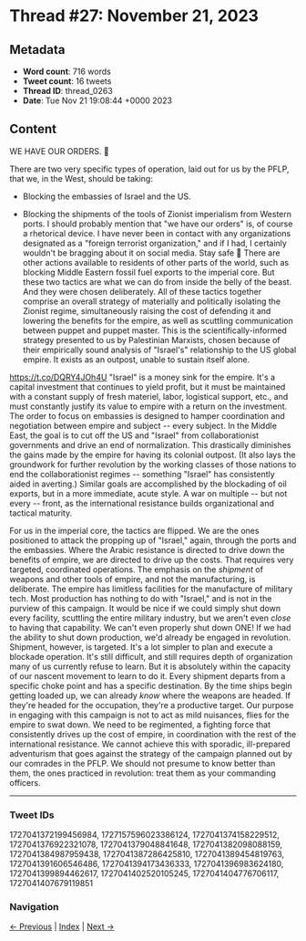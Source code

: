 # Thread #27: November 21, 2023

## Metadata
- **Word count**: 716 words
- **Tweet count**: 16 tweets
- **Thread ID**: thread_0263
- **Date**: Tue Nov 21 19:08:44 +0000 2023

## Content

WE HAVE OUR ORDERS. 🫡

There are two very specific types of operation, laid out for us by the PFLP, that we, in the West, should be taking:

- Blocking the embassies of Israel and the US.

- Blocking the shipments of the tools of Zionist imperialism from Western ports. I should probably mention that "we have our orders" is, of course a rhetorical device. I have never been in contact with any organizations designated as a "foreign terrorist organization," and if I had, I certainly wouldn't be bragging about it on social media. Stay safe 🫡 There are other actions available to residents of other parts of the world, such as blocking Middle Eastern fossil fuel exports to the imperial core. But these two tactics are what we can do from inside the belly of the beast. And they were chosen deliberately. All of these tactics together comprise an overall strategy of materially and politically isolating the Zionist regime, simultaneously raising the cost of defending it and lowering the benefits for the empire, as well as scuttling communication between puppet and puppet master. This is the scientifically-informed strategy presented to us by Palestinian Marxists, chosen because of their empirically sound analysis of "Israel's" relationship to the US global empire. It exists as an outpost, unable to sustain itself alone.

https://t.co/DQRY4JOh4U "Israel" is a money sink for the empire. It's a capital investment that continues to yield profit, but it must be maintained with a constant supply of fresh materiel, labor, logistical support, etc., and must constantly justify its value to empire with a return on the investment. The order to focus on embassies is designed to hamper coordination and negotiation between empire and subject -- every subject. In the Middle East, the goal is to cut off the US and "Israel" from collaborationist governments and drive an end of normalization. This drastically diminishes the gains made by the empire for having its colonial outpost. (It also lays the groundwork for further revolution by the working classes of those nations to end the collaborationist regimes -- something "Israel" has consistently aided in averting.) Similar goals are accomplished by the blockading of oil exports, but in a more immediate, acute style. A war on multiple -- but not every -- front, as the international resistance builds organizational and tactical maturity.

For us in the imperial core, the tactics are flipped. We are the ones positioned to attack the propping up of "Israel," again, through the ports and the embassies. Where the Arabic resistance is directed to drive down the benefits of empire, we are directed to drive up the costs. That requires very targeted, coordinated operations. The emphasis on the *shipment* of weapons and other tools of empire, and not the manufacturing, is deliberate. The empire has limitless facilities for the manufacture of military tech. Most production has nothing to do with "Israel," and is not in the purview of this campaign. It would be nice if we could simply shut down every facility, scuttling the entire military industry, but we aren't even *close* to having that capability. We can't even properly shut down ONE! If we had the ability to shut down production, we'd already be engaged in revolution. Shipment, however, is targeted. It's a lot simpler to plan and execute a blockade operation. It's still difficult, and still requires depth of organization many of us currently refuse to learn. But it is absolutely within the capacity of our nascent movement to learn to do it. Every shipment departs from a specific choke point and has a specific destination. By the time ships begin getting loaded up, we can already *know* where the weapons are headed. If they're headed for the occupation, they're a productive target. Our purpose in engaging with this campaign is not to act as mild nuisances, flies for the empire to swat down. We need to be regimented, a fighting force that consistently drives up the cost of empire, in coordination with the rest of the international resistance. We cannot achieve this with sporadic, ill-prepared adventurism that goes against the strategy of the campaign planned out by our comrades in the PFLP. We should not presume to know better than them, the ones practiced in revolution: treat them as your commanding officers.

---

### Tweet IDs
1727041372199456984, 1727157596023386124, 1727041374158229512, 1727041376922321078, 1727041379048841648, 1727041382098088159, 1727041384987959438, 1727041387286425810, 1727041389454819763, 1727041391606546486, 1727041394173436333, 1727041396983624180, 1727041399894462617, 1727041402520105245, 1727041404776706117, 1727041407679119851

### Navigation
[← Previous](#026) | [Index](index.md) | [Next →](#028)
